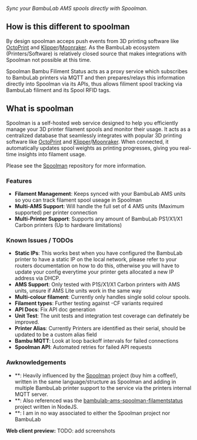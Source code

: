 <br/>

_Sync your BambuLab AMS spools directly with Spoolman._

## How is this different to spoolman
By design spoolman acceps push events from 3D printing software like [OctoPrint](https://octoprint.org/) and [Klipper](https://www.klipper3d.org/)/[Moonraker](https://moonraker.readthedocs.io/en/latest/). As the BambuLab ecosystem (Printers/Software) is relatively closed source that makes integrations with Spoolman not possible at this time.

Spoolman Bambu Filiment Status acts as a proxy service which subscribes to BambuLab printers via MQTT and then prepares/relays this information directly into Spoolman via its APIs, thus allows filiment spool tracking via BambuLab filiment and its Spool RFID tags.

## What is spoolman
Spoolman is a self-hosted web service designed to help you efficiently manage your 3D printer filament spools and monitor their usage. It acts as a centralized database that seamlessly integrates with popular 3D printing software like [OctoPrint](https://octoprint.org/) and [Klipper](https://www.klipper3d.org/)/[Moonraker](https://moonraker.readthedocs.io/en/latest/). When connected, it automatically updates spool weights as printing progresses, giving you real-time insights into filament usage.

Please see the [Spoolman](https://github.com/Donkie/Spoolman/tree/master) repository for more information.

### Features
* **Filament Management**: Keeps synced with your BambuLab AMS units so you can track filament spool useage in Spoolman
* **Multi-AMS Support**: Will handle the full set of 4 AMS units (Maximum supported) per printer connection
* **Multi-Printer Support**: Supports any amount of BambuLab PS1/X1/X1 Carbon printers (Up to hardware limitations)

### Known Issues / TODOs
* **Static IPs**: This works best when you have configured the BambuLab printer to have a static IP on the local network, please refer to your routers documentation on how to do this, otherwise you will have to update your config everytime your printer gets allocated a new IP address via DHCP.
* **AMS Support**: Only tested with P1S/X1/X1 Carbon printers with AMS units, unsure if AMS Lite units work in the same way
* **Multi-colour filament**: Currently only handles single solid colour spools.
* **Filament types**: Further testing against -CF variants required
* **API Docs**: Fix API doc generation
* **Unit Test**: The unit tests and integration test coverage can definately be improved.
* **Printer Alias**: Currently Printers are identified as their serial, should be updated to be a custom alias field
* **Bambu MQTT**: Look at loop backoff intervals for failed connections
* **Spoolman API**: Automated retries for failed API requests

### Awknowledgements
* **: Heavily influenced by the [Spoolman](https://github.com/Donkie/Spoolman/tree/master) project (buy him a coffee!), written in the same language/structure as Spoolman and adding in multiple BambuLab printer support to the service via the printers internal MQTT server.
* **: Also referenced was the [bambulab-ams-spoolman-filamentstatus](https://github.com/Rdiger-36/bambulab-ams-spoolman-filamentstatus) project written in NodeJS.
* **: I am in no way associated to either the Spoolman project nor BambuLab

**Web client preview:**
TODO: add screenshots